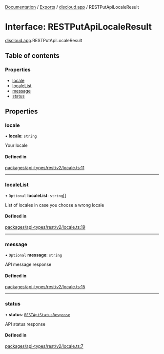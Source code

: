 [Documentation](../README.md) / [Exports](../modules.md) / [discloud.app](../modules/discloud_app.md) / RESTPutApiLocaleResult

# Interface: RESTPutApiLocaleResult

[discloud.app](../modules/discloud_app.md).RESTPutApiLocaleResult

## Table of contents

### Properties

- [locale](discloud_app.RESTPutApiLocaleResult.md#locale)
- [localeList](discloud_app.RESTPutApiLocaleResult.md#localelist)
- [message](discloud_app.RESTPutApiLocaleResult.md#message)
- [status](discloud_app.RESTPutApiLocaleResult.md#status)

## Properties

### locale

• **locale**: `string`

Your locale

#### Defined in

[packages/api-types/rest/v2/locale.ts:11](https://github.com/discloud/discloud.app/blob/99d4db4/packages/api-types/rest/v2/locale.ts#L11)

___

### localeList

• `Optional` **localeList**: `string`[]

List of locales in case you choose a wrong locale

#### Defined in

[packages/api-types/rest/v2/locale.ts:19](https://github.com/discloud/discloud.app/blob/99d4db4/packages/api-types/rest/v2/locale.ts#L19)

___

### message

• `Optional` **message**: `string`

API message response

#### Defined in

[packages/api-types/rest/v2/locale.ts:15](https://github.com/discloud/discloud.app/blob/99d4db4/packages/api-types/rest/v2/locale.ts#L15)

___

### status

• **status**: [`RESTApiStatusResponse`](../modules/discloud_app.md#restapistatusresponse)

API status response

#### Defined in

[packages/api-types/rest/v2/locale.ts:7](https://github.com/discloud/discloud.app/blob/99d4db4/packages/api-types/rest/v2/locale.ts#L7)
